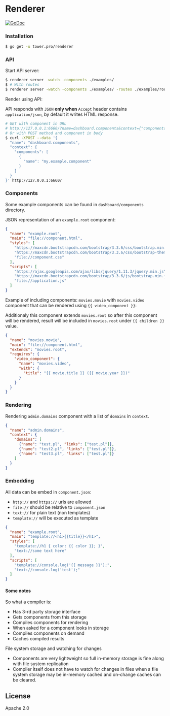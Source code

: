 # Renderer

[![GoDoc](https://godoc.org/tower.pro/renderer?status.svg)](https://godoc.org/tower.pro/renderer)

### Installation

```sh
$ go get -u tower.pro/renderer
```

### API

Start API server:

```sh
$ renderer server -watch -components ./examples/
$ # With routes
$ renderer server -watch -components ./examples/ -routes ./examples/routes.yaml
```

Render using API:

API responds with `JSON` **only when** `Accept` header contains `application/json`,
by default it writes HTML response.

```sh
# GET with component in URL
# http://127.0.0.1:6660/?name=dashboard.components&context={"components":[{"name":"example number one"}]}
# Or with POST method and component in body
$ curl -XPOST --data '{
  "name": "dashboard.components",
  "context": {
    "components": [
      {
        "name": "my.example.component"
      }
    ]
  }
}' http://127.0.0.1:6660/
```

### Components

Some example components can be found in `dashboard/components` directory.

JSON representation of an `example.root` component:

```json
{
  "name": "example.root",
  "main": "file://component.html",
  "styles": [
    "https://maxcdn.bootstrapcdn.com/bootstrap/3.3.6/css/bootstrap.min.css",
    "https://maxcdn.bootstrapcdn.com/bootstrap/3.3.6/css/bootstrap-theme.min.css",
    "file://component.css"
  ],
  "scripts": [
    "https://ajax.googleapis.com/ajax/libs/jquery/1.11.3/jquery.min.js",
    "https://maxcdn.bootstrapcdn.com/bootstrap/3.3.6/js/bootstrap.min.js",
    "file://application.js"
  ]
}
```

Example of including components: `movies.movie` with `movies.video` component that can be rendered using `{{ video_component }}`:

Additionaly this component extends `movies.root` so after this component will be rendered, result will be included in `movies.root` under `{{ children }}` value.

```json
{
  "name": "movies.movie",
  "main": "file://component.html",
  "extends": "movies.root",
  "requires": {
    "video_component": {
      "name": "movies.video",
      "with": {
        "title": "{{ movie.title }} ({{ movie.year }})"
      }
    }
  }
}
```

### Rendering

Rendering `admin.domains` component with a list of `domains` in `context`.

```json
{
  "name": "admin.domains",
  "context": {
    "domains": [
      {"name": "test.pl", "links": ["test.pl"]},
      {"name": "test2.pl", "links": ["test.pl"]},
      {"name": "test3.pl", "links": ["test.pl"]}
    ]
  }
}
```

### Embedding

All data can be embed in `component.json`:

  * `http://` and `https://` urls are allowed
  * `file://` should be relative to `component.json`
  * `text://` for plain text (non templates)
  * `template://` will be executed as template

```json
{
  "name": "example.root",
  "main": "template://<h1>{{title}}</h1>",
  "styles": [
    "template://h1 { color: {{ color }}; }",
    "text://some text here"
  ],
  "scripts": [
    "template://console.log('{{ message }}');",
    "text://console.log('test');"
  ]
}
```


#### Some notes

So what a compiler is:

* Has 3-rd party storage interface
* Gets components from this storage
* Compiles components for rendering
* When asked for a component looks in storage
* Compiles components on demand
* Caches compiled results

File system storage and watching for changes

* Components are very lightweight so full in-memory storage is fine along with file system replication
* Compiler itself does not have to watch for changes in files when a file system storage may be in-memory cached and on-change caches can be cleared.

## License

Apache 2.0
